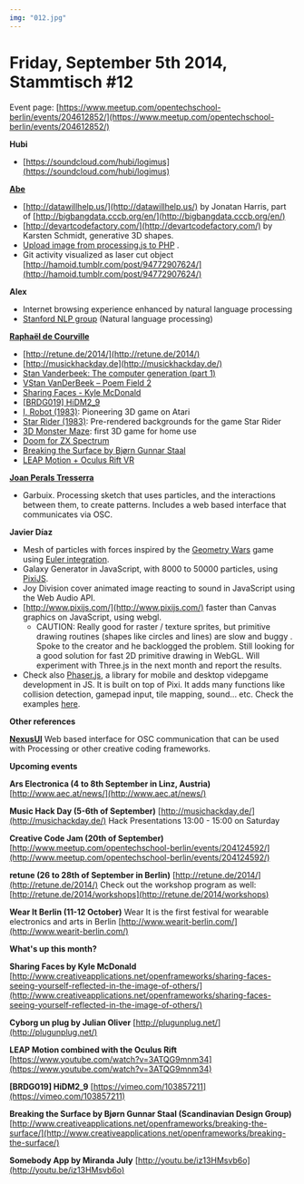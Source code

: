 ```yaml
---
img: "012.jpg"
---
```


# **Friday, September 5th 2014, Stammtisch #12**

Event page: [https://www.meetup.com/opentechschool-berlin/events/204612852/](https://www.meetup.com/opentechschool-berlin/events/204612852/)

**Hubi**

- [https://soundcloud.com/hubi/logimus](https://soundcloud.com/hubi/logimus)

 [**Abe**](https://hamoid.com/)

- [http://datawillhelp.us/](http://datawillhelp.us/) [](http://datawillhelp.us/Jonatan)by Jonatan Harris, part of [http://bigbangdata.cccb.org/en/](http://bigbangdata.cccb.org/en/)
- [http://devartcodefactory.com/](http://devartcodefactory.com/) by Karsten Schmidt, generative 3D shapes.
- [Upload image from processing.js to PHP](https://github.com/hamoid/Fun-Programming/tree/master/processing/ideas/2014/09/processingjsImageUpload) .
- Git activity visualized as laser cut object [http://hamoid.tumblr.com/post/94772907624/](http://hamoid.tumblr.com/post/94772907624/)

**Alex**

- Internet browsing experience enhanced by natural language processing
- [Stanford NLP group](http://nlp.stanford.edu/) (Natural language processing)

[**Raphaël de Courville**](https://twitter.com/sableraph)

- [http://retune.de/2014/](http://retune.de/2014/)
- [http://musickhackday.de](http://musickhackday.de/)
- [Stan Vanderbeek: The computer generation (part 1)](https://www.youtube.com/watch?v=mg_DowyLuT8)
- [VStan VanDerBeek – Poem Field 2](https://www.youtube.com/watch?v=V4agEv3Nkcs)
- [Sharing Faces - Kyle McDonald](http://www.creativeapplications.net/openframeworks/sharing-faces-seeing-yourself-reflected-in-the-image-of-others/) 
- [[BRDG019] HiDM2_9](https://vimeo.com/103857211)
- [I, Robot (1983)](https://www.youtube.com/watch?v=gmvWxG2zvs8): Pioneering 3D game on Atari
- [Star Rider (1983)](https://www.youtube.com/watch?v=m7z25MrF1hk): Pre-rendered backgrounds for the game Star Rider
- [3D Monster Maze](https://www.youtube.com/watch?v=jyQimUAIqDc): first 3D game for home use
- [Doom for ZX Spectrum](https://www.youtube.com/watch?v=3v7cFGneuaw)
- [Breaking the Surface by Bjørn Gunnar Staal](http://www.creativeapplications.net/openframeworks/breaking-the-surface/)
- [LEAP Motion + Oculus Rift VR](http://youtu.be/3ATQG9mnm34)

[**Joan Perals Tresserra**](https://vimeo.com/user22739669)

- Garbuix. Processing sketch that uses particles, and the interactions between them, to create patterns. Includes a web based interface that communicates via OSC.

**Javier Díaz**

- Mesh of particles with forces inspired by the [Geometry Wars](http://youtu.be/pLFeQl2RY1I) game using [Euler integration](http://lolengine.net/blog/2011/12/14/understanding-motion-in-games).
- Galaxy Generator in JavaScript, with 8000 to 50000 particles, using [PixiJS](http://www.pixijs.com/).
- Joy Division cover animated image reacting to sound in JavaScript using the Web Audio API.
- [http://www.pixijs.com/](http://www.pixijs.com/) faster than Canvas graphics on JavaScript, using webgl.
  - CAUTION: Really good for raster / texture sprites, but primitive drawing routines (shapes like circles and lines) are slow and buggy . Spoke to the creator and he backlogged the problem. Still looking for a good solution for fast 2D primitive drawing in WebGL. Will experiment with Three.js in the next month and report the results.
- Check also [Phaser.js](http://phaser.io/), a library for mobile and desktop videpgame development in JS. It is built on top of Pixi. It adds many functions like collision detection, gamepad input, tile mapping, sound... etc. Check the examples [here](http://examples.phaser.io/).

**Other references**

[**NexusUI**](http://nexusosc.com/)
Web based interface for OSC communication that can be used with Processing or other creative coding frameworks.

**Upcoming events**

**Ars Electronica (4 to 8th September in Linz, Austria)**
[http://www.aec.at/news/](http://www.aec.at/news/)

**Music Hack Day (5-6th of September)**
[http://musichackday.de/](http://musichackday.de/)
Hack Presentations 13:00 - 15:00 on Saturday

**Creative Code Jam (20th of September)**
[http://www.meetup.com/opentechschool-berlin/events/204124592/](http://www.meetup.com/opentechschool-berlin/events/204124592/)

**retune (26 to 28th of September in Berlin)**
[http://retune.de/2014/](http://retune.de/2014/)
Check out the workshop program as well: [http://retune.de/2014/workshops](http://retune.de/2014/workshops)

**Wear It Berlin (11-12 October)**
Wear It is the first festival for wearable electronics and arts in Berlin
[http://www.wearit-berlin.com/](http://www.wearit-berlin.com/)

**What's up this month?**

**Sharing Faces by Kyle McDonald**
[http://www.creativeapplications.net/openframeworks/sharing-faces-seeing-yourself-reflected-in-the-image-of-others/](http://www.creativeapplications.net/openframeworks/sharing-faces-seeing-yourself-reflected-in-the-image-of-others/)

**Cyborg un plug by Julian Oliver**
[http://plugunplug.net/](http://plugunplug.net/)

**LEAP Motion combined with the Oculus Rift**
[https://www.youtube.com/watch?v=3ATQG9mnm34](https://www.youtube.com/watch?v=3ATQG9mnm34)

**[BRDG019] HiDM2_9**
[https://vimeo.com/103857211](https://vimeo.com/103857211)

**Breaking the Surface by Bjørn Gunnar Staal (Scandinavian Design Group)**
[http://www.creativeapplications.net/openframeworks/breaking-the-surface/](http://www.creativeapplications.net/openframeworks/breaking-the-surface/)

**Somebody App by Miranda July**
[http://youtu.be/iz13HMsvb6o](http://youtu.be/iz13HMsvb6o)



